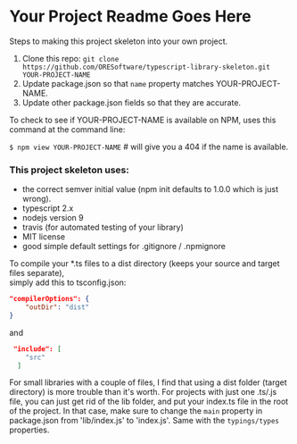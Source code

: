 

# Your Project Readme Goes Here

Steps to making this project skeleton into your own project.

1. Clone this repo: `git clone https://github.com/ORESoftware/typescript-library-skeleton.git YOUR-PROJECT-NAME`
2. Update package.json so that `name` property matches YOUR-PROJECT-NAME.
3. Update other package.json fields so that they are accurate.

To check to see if YOUR-PROJECT-NAME is available on NPM, uses this command at the command line:

`$ npm view YOUR-PROJECT-NAME`  # will give you a 404 if the name is available.


### This project skeleton uses:

* the correct semver initial value (npm init defaults to 1.0.0 which is just wrong).
* typescript 2.x
* nodejs version 9
* travis (for automated testing of your library)
* MIT license
* good simple default settings for .gitignore / .npmignore



To compile your *.ts files to a dist directory (keeps your source and target files separate),
<br>
simply add this to tsconfig.json:


```json
"compilerOptions": {
    "outDir": "dist"
}
```

and

```json
 "include": [
    "src"
  ]
```

For small libraries with a couple of files, I find that using a dist folder (target directory) is more trouble
than it's worth. For projects with just one .ts/.js file, you can just get rid of the lib folder, and put your index.ts
file in the root of the project. In that case, make sure to change the `main` property in package.json from 'lib/index.js' to
'index.js'. Same with the `typings/types` properties.
